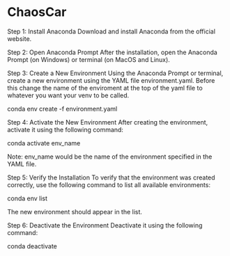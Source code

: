# ChaosCar

Step 1: Install Anaconda
Download and install Anaconda from the official website.

Step 2: Open Anaconda Prompt
After the installation, open the Anaconda Prompt (on Windows) or terminal (on MacOS and Linux).

Step 3: Create a New Environment
Using the Anaconda Prompt or terminal, create a new environment using the YAML file environment.yaml.
Before this change the name of the enviroment at the top of the yaml file to whatever you want your venv to be called.

conda env create -f environment.yaml

Step 4: Activate the New Environment
After creating the environment,  activate it using the following command:

conda activate env_name

Note: env_name would be the name of the environment specified in the YAML file.

Step 5: Verify the Installation
To verify that the environment was created correctly, use the following command to list all available environments:

conda env list

The new environment should appear in the list.

Step 6: Deactivate the Environment
Deactivate it using the following command:

conda deactivate
